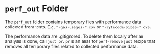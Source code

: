# `perf_out` Folder

The `perf_out` folder contains temporary files with performance data collected from tests. E.g, `*-gas-usages-*.csv` or `*-bytecode-sizes-*.cvs`.

The performance data are .gitignored. To delete them locally after an analysis is done, call `just pr`. `pr` is an alias for `perf-remove` `just` recipe that removes all temporary files related to collected performance data.
